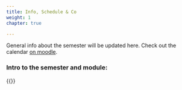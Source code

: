 ```yaml
---
title: Info, Schedule & Co
weight: 1
chapter: true

---
```


General info about the semester will be updated here. Check out the calendar [on moodle](https://www.moodle.aau.dk/local/planning/calendar.php?fid=1710).

### Intro to the semester and module:

{{<gslides src="https://docs.google.com/presentation/d/e/2PACX-1vSvIFKG-1uTV3n0_QvqRU1AT5OAFnR6eE3GAhAc5l2Nr2p-P9hVdgMUGp9tzHjja8W3q8MKl0u8jd7q/embed?start=false&loop=false&delayms=60000" >}}

<!--

## Video from the Intro Session
PS: Sorry, the sound settings messed up - you have to turn up the volume.
{{< panopto "https://panopto.aau.dk/Panopto/Pages/Embed.aspx?id=2b686864-c8ae-486d-bfff-ad960079bbbb&autoplay=false&offerviewer=true&showtitle=true&showbrand=false&start=0&interactivity=all">}}

-->